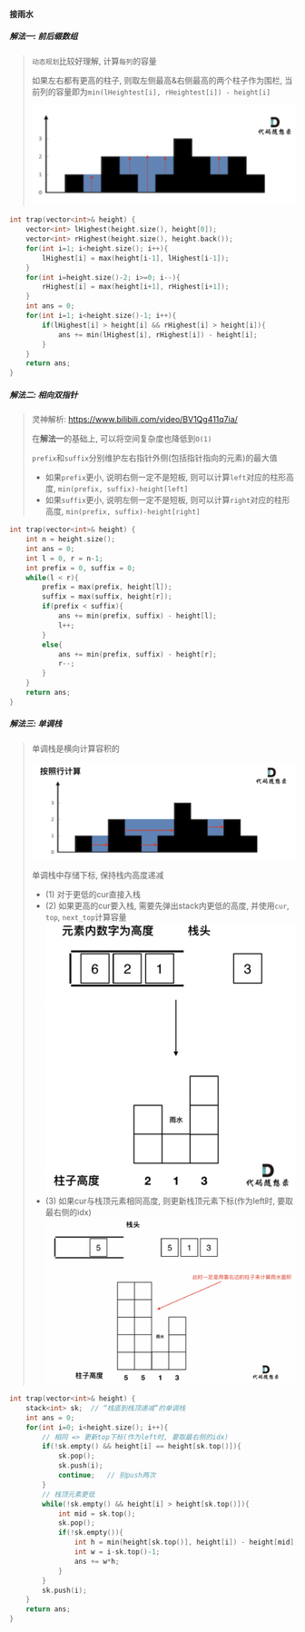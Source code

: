 #### 接雨水

##### 解法一: 前后缀数组
> `动态规划`比较好理解, 计算`每列`的容量
> 
> 如果左右都有更高的柱子, 则取左侧最高&右侧最高的两个柱子作为围栏, 当前列的容量即为`min(lHeightest[i], rHeightest[i]) - height[i]`
> 
> ![LC42-1](/appendix/LC42-1.png)

```CPP
int trap(vector<int>& height) {
    vector<int> lHighest(height.size(), height[0]);
    vector<int> rHighest(height.size(), height.back());
    for(int i=1; i<height.size(); i++){
        lHighest[i] = max(height[i-1], lHighest[i-1]);
    }
    for(int i=height.size()-2; i>=0; i--){
        rHighest[i] = max(height[i+1], rHighest[i+1]);
    }
    int ans = 0;
    for(int i=1; i<height.size()-1; i++){
        if(lHighest[i] > height[i] && rHighest[i] > height[i]){
            ans += min(lHighest[i], rHighest[i]) - height[i];
        }
    }
    return ans;
}
```

##### 解法二: 相向双指针
> 灵神解析: https://www.bilibili.com/video/BV1Qg411q7ia/
> 
> 在**解法一**的基础上, 可以将空间复杂度也降低到`O(1)`
>
> `prefix`和`suffix`分别维护左右指针外侧(包括指针指向的元素)的最大值
>
> - 如果`prefix`更小, 说明右侧一定不是短板, 则可以计算`left`对应的柱形高度, `min(prefix, suffix)-height[left]`
> - 如果`suffix`更小, 说明左侧一定不是短板, 则可以计算`right`对应的柱形高度, `min(prefix, suffix)-height[right]`

```CPP
int trap(vector<int>& height) {
    int n = height.size();
    int ans = 0;
    int l = 0, r = n-1;
    int prefix = 0, suffix = 0;
    while(l < r){
        prefix = max(prefix, height[l]);
        suffix = max(suffix, height[r]);
        if(prefix < suffix){
            ans += min(prefix, suffix) - height[l];
            l++;
        }
        else{
            ans += min(prefix, suffix) - height[r];
            r--;
        }
    }
    return ans;
}
```

##### 解法三: 单调栈
> 单调栈是横向计算容积的
> 
> ![LC42-2](/appendix/LC42-2.png)
> 
> 单调栈中存储下标, 保持栈内高度递减
> - (1) 对于更低的cur直接入栈
> - (2) 如果更高的cur要入栈, 需要先弹出stack内更低的高度, 并使用`cur`, `top`, `next_top`计算容量
> ![LC42-3](/appendix/LC42-3.png)
> - (3) 如果cur与栈顶元素相同高度, 则更新栈顶元素下标(作为left时, 要取最右侧的idx)
> ![LC42-4](/appendix/LC42-4.png)

```CPP
int trap(vector<int>& height) {
    stack<int> sk;  // “栈底到栈顶递减”的单调栈
    int ans = 0;
    for(int i=0; i<height.size(); i++){
        // 相同 => 更新top下标(作为left时, 要取最右侧的idx)
        if(!sk.empty() && height[i] == height[sk.top()]){
            sk.pop();
            sk.push(i);
            continue;   // 别push两次
        }
        // 栈顶元素更低
        while(!sk.empty() && height[i] > height[sk.top()]){
            int mid = sk.top();
            sk.pop();
            if(!sk.empty()){
                int h = min(height[sk.top()], height[i]) - height[mid];
                int w = i-sk.top()-1;
                ans += w*h;
            }
        }
        sk.push(i);
    }
    return ans;
}
```
